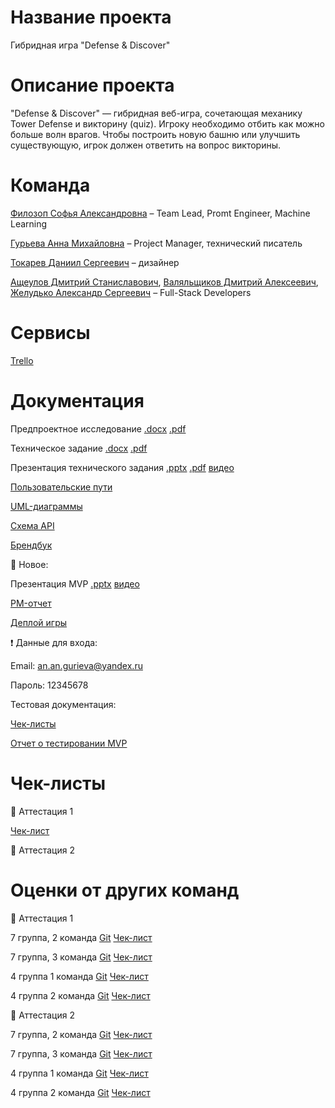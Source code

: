 # Название проекта
Гибридная игра "Defense & Discover"
# Описание проекта
"Defense & Discover" — гибридная веб-игра, сочетающая механику Tower Defense и викторину (quiz). Игроку необходимо отбить как можно больше волн врагов. Чтобы построить новую башню или улучшить существующую, игрок должен ответить на вопрос викторины.  
# Команда
[Филозоп Софья Александровна](https://github.com/SoniaFilozop) – Team Lead, Promt Engineer, Machine Learning

[Гурьева Анна Михайловна](https://github.com/anya-ananasss) – Project Manager, технический писатель

[Токарев Даниил Сергеевич](https://github.com/IdealIdealIdeal) – дизайнер

[Ащеулов Дмитрий Станиславович](https://github.com/deni10000), [Валяльщиков Дмитрий Алексеевич](https://github.com/valyalshikovd), [Желудько Александр Сергеевич](https://github.com/zheludkos) – Full-Stack Developers

# Сервисы
[Trello](https://trello.com/b/nXiWHh2D/tp-defense)
# Документация
Предпроектное исследование [.docx](https://github.com/anya-ananasss/Defense-Discover/blob/main/Documentation/%D0%9F%D1%80%D0%B5%D0%B4%D0%BF%D1%80%D0%BE%D0%B5%D0%BA%D1%82%D0%BD%D0%BE%D0%B5%20%D0%B8%D1%81%D1%81%D0%BB%D0%B5%D0%B4%D0%BE%D0%B2%D0%B0%D0%BD%D0%B8%D0%B5.docx) [.pdf](https://github.com/anya-ananasss/Defense-Discover/blob/main/Documentation/%D0%9F%D1%80%D0%B5%D0%B4%D0%BF%D1%80%D0%BE%D0%B5%D0%BA%D1%82%D0%BD%D0%BE%D0%B5%20%D0%B8%D1%81%D1%81%D0%BB%D0%B5%D0%B4%D0%BE%D0%B2%D0%B0%D0%BD%D0%B8%D0%B5.pdf)

Техническое задание [.docx](https://github.com/anya-ananasss/Defense-Discover/blob/main/Documentation/%D0%A2%D0%B5%D1%85%D0%BD%D0%B8%D1%87%D0%B5%D1%81%D0%BA%D0%BE%D0%B5%20%D0%B7%D0%B0%D0%B4%D0%B0%D0%BD%D0%B8%D0%B5.docx) [.pdf](https://github.com/anya-ananasss/Defense-Discover/blob/main/Documentation/%D0%A2%D0%B5%D1%85%D0%BD%D0%B8%D1%87%D0%B5%D1%81%D0%BA%D0%BE%D0%B5%20%D0%B7%D0%B0%D0%B4%D0%B0%D0%BD%D0%B8%D0%B5.pdf)

Презентация технического задания [.pptx](https://github.com/anya-ananasss/Defense-Discover/blob/main/Documentation/%D0%97%D0%B0%D1%89%D0%B8%D1%82%D0%B0%20%D0%A2%D0%97.pptx) [.pdf](https://github.com/anya-ananasss/Defense-Discover/blob/main/Documentation/%D0%97%D0%B0%D1%89%D0%B8%D1%82%D0%B0%20%D0%A2%D0%97.pdf) [видео](https://disk.yandex.ru/i/TYYrQcqBtMgtFA)

[Пользовательские пути](https://github.com/anya-ananasss/Defense-Discover/tree/main/Documentation/User%20Stories)

[UML-диаграммы](https://github.com/anya-ananasss/Defense-Discover/tree/main/Documentation/Diagrams)

[Схема API](https://github.com/anya-ananasss/Defense-Discover/blob/main/Documentation/api.json)

[Брендбук](https://github.com/anya-ananasss/Defense-Discover/blob/main/Documentation/Brandbook.pdf)

📎 Новое:

Презентация MVP [.pptx](https://disk.yandex.ru/i/OuHshLGiN_WZcQ) [видео](https://disk.yandex.ru/i/HJ11HPOJllkSQg)

[PM-отчет](https://docs.google.com/document/d/1O8wl8u_HmrzIumzbRkWsaGDGj8cGXJMNwQdTcZ3BdJo/edit?usp=sharing)

[Деплой игры](https://deni10000.github.io/DefenseAndDiscover/)

❗ Данные для входа: 

Email: an.an.gurieva@yandex.ru

Пароль: 12345678

Тестовая документация:

[Чек-листы](https://drive.google.com/drive/folders/1yQ8RvDHsIrpe0NRZSt0DQ5H90uvFq1uP?hl=ru)

[Отчет о тестировании MVP](https://docs.google.com/document/d/13NpzgvBKQ6QEk-bkCHzM8Al6NIYKOsQ0mGWpISV6Xkw/edit?usp=sharing)


# Чек-листы

📎 Аттестация 1

[Чек-лист](https://github.com/anya-ananasss/Defense-Discover/blob/main/Documentation/%D0%A7%D0%B5%D0%BA%D0%BB%D0%B8%D1%81%D1%82%20(%D0%A1%D0%9A%2C%202%20%D0%B3%D1%80%D1%83%D0%BF%D0%BF%D0%B0).pdf)

📎 Аттестация 2

# Оценки от других команд

📎 Аттестация 1

7 группа, 2 команда [Git](https://github.com/orgs/ReflectAppTP) [Чек-лист](https://github.com/ReflectAppTP/documentation/blob/main/%D0%A7%D0%B5%D0%BA%20%D0%BB%D0%B8%D1%81%D1%82.pdf)

7 группа, 3 команда [Git](https://github.com/Vlad-gw/task-planner-app) [Чек-лист](https://github.com/Vlad-gw/task-planner-app/blob/main/documentation/Punctualis%20%D0%A7%D0%B5%D0%BA%D0%BB%D0%B8%D1%81%D1%82%201.pdf)

4 группа 1 команда [Git](https://publictransport2025.github.io/) [Чек-лист](https://github.com/PublicTransport2025/Docs/blob/main/%D0%9A%D1%80%D0%BE%D1%81%D1%81-%D0%BF%D1%80%D0%BE%D0%B2%D0%B5%D1%80%D0%BA%D0%B8.pdf)

4 группа 2 команда [Git](https://github.com/I-want-pizza/QWality) [Чек-лист](https://github.com/I-want-pizza/QWality/blob/db488a1e794473a015df8cb8fc7b1416ed381151/docs/teams_score/%D0%A7%D0%B5%D0%BA%D0%BB%D0%B8%D1%81%D1%82_1_%D1%8D%D1%82%D0%B0%D0%BF.pdf)

📎 Аттестация 2


7 группа, 2 команда [Git](https://github.com/orgs/ReflectAppTP) [Чек-лист]()

7 группа, 3 команда [Git](https://github.com/Vlad-gw/task-planner-app) [Чек-лист]()

4 группа 1 команда [Git](https://publictransport2025.github.io/) [Чек-лист]()

4 группа 2 команда [Git](https://github.com/I-want-pizza/QWality) [Чек-лист](https://github.com/I-want-pizza/QWality/blob/88be92d58178c8b91e3ab7b066cc00c24d141450/docs/teams_score/%D0%A7%D0%B5%D0%BA%D0%BB%D0%B8%D1%81%D1%82%202%20%D1%8D%D1%82%D0%B0%D0%BF.pdf)
